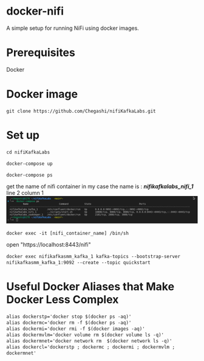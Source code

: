 
# docker-nifi
A simple setup for running NiFi using docker images.

# Prerequisites

Docker

# Docker image
```
git clone https://github.com/Chegashi/nifiKafkaLabs.git
```

# Set up
```
cd nifiKafkaLabs
```

```
docker-compose up
```

```
docker-compose ps
```
get the name of nifi container in my case the name is :  ***nifikafkalabs_nifi_1***
line 2 column 1
![alt text](./image.png)

```
docker exec -it [nifi_container_name] /bin/sh
```

open "https://localhost:8443/nifi"


```
docker exec nifikafkasmm_kafka_1 kafka-topics --bootstrap-server nifikafkasmm_kafka_1:9092 --create --topic quickstart
```

# Useful Docker Aliases that Make Docker Less Complex
```
alias dockerstp='docker stop $(docker ps -aq)'
alias dockermc='docker rm -f $(docker ps -aq)'
alias dockermi='docker rmi -f $(docker images -aq)'
alias dockermvlm='docker volume rm $(docker volume ls -q)'
alias dockermnet='docker network rm  $(docker network ls -q)'
alias dockercl='dockerstp ; dockermc ; dockermi ; dockermvlm ; dockermnet'
```
